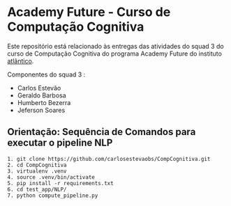 # Academy Future - Curso de Computação Cognitiva

Este repositório está relacionado às entregas das atividades do squad 3 do curso de Computação Cognitiva do programa Academy Future do instituto [atlântico](https://www.atlantico.com.br). 

Componentes do squad 3 :

* Carlos Estevão
* Geraldo Barbosa
* Humberto Bezerra
* Jeferson Soares

## Orientação: Sequência de Comandos para executar o pipeline NLP
```
1. git clone https://github.com/carlosestevaobs/CompCognitiva.git
2. cd CompCognitiva
3. virtualenv .venv
4. source .venv/bin/activate
5. pip install -r requirements.txt
6. cd test_app/NLP/
7. python compute_pipeline.py
```
